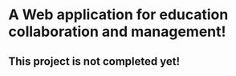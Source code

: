 <h1> A Web application for education collaboration and management! </h1>

<h2> This project is not completed yet! </h2>
